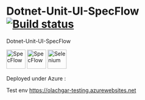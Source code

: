# Dotnet-Unit-UI-SpecFlow [![Build status](https://lachgar.visualstudio.com/Dotnet-Unit-UI-SpecFlow/_apis/build/status/Dotnet-Unit-UI-SpecFlow-ASP.NET%20Core-CI)](https://lachgar.visualstudio.com/Dotnet-Unit-UI-SpecFlow/_build/latest?definitionId=9)

Dotnet-Unit-UI-SpecFlow

<p>
    <img src="https://pbs.twimg.com/profile_images/3518457222/ca5a327feb49ddfe1f4b11548907e5a1_400x400.png" alt="SpecFlow" height="50" />
    <img src="https://jfiaffe.files.wordpress.com/2015/07/specflow-logo.png" alt="SpecFlow" height="50" />
    <img src="https://flood.io/wp-content/uploads/2015/05/selenium-logo-DB9103D7CF-seeklogo.com_.png" alt="Selenium" height="50" />
</p>


Deployed under Azure :

Test env https://olachgar-testing.azurewebsites.net
